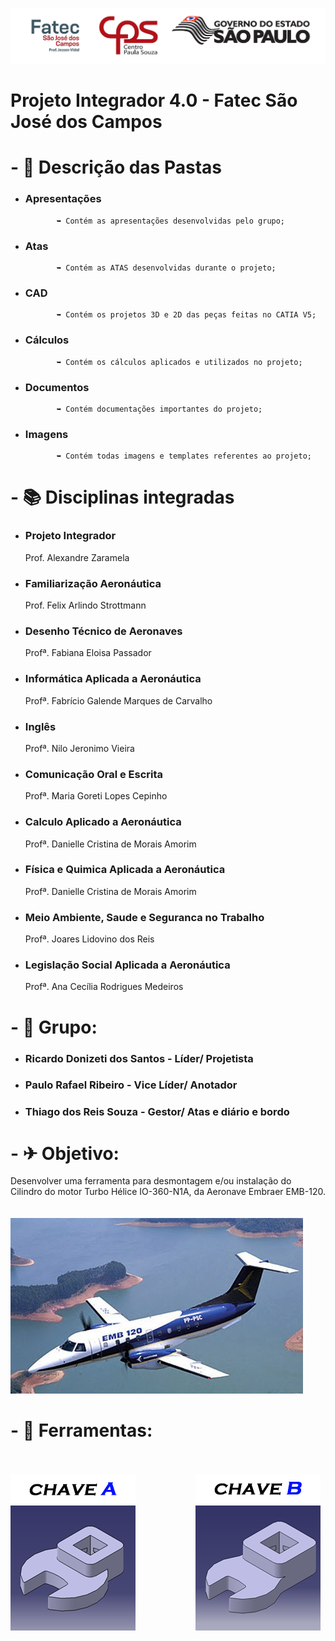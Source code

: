 ![image](https://github.com/Charliegroup/ProjetoPI/blob/master/Projeto_Integrador_Grupo_Charlie/Imagens/Templates_Power_Point/Logo_Fatec.jpg)

# Projeto Integrador 4.0 - Fatec São José dos Campos



# - 📁 Descrição das Pastas

* ### Apresentações 
             ➥ Contém as apresentações desenvolvidas pelo grupo;
* ### Atas 
             ➥ Contém as ATAS desenvolvidas durante o projeto;
* ### CAD 
             ➥ Contém os projetos 3D e 2D das peças feitas no CATIA V5;
* ### Cálculos 
             ➥ Contém os cálculos aplicados e utilizados no projeto;
* ### Documentos
             ➥ Contém documentações importantes do projeto;
* ### Imagens
             ➥ Contém todas imagens e templates referentes ao projeto;



# - 📚 Disciplinas integradas

* ### Projeto Integrador 
  Prof. Alexandre Zaramela
* ### Familiarização Aeronáutica 
  Prof. Felix Arlindo Strottmann
* ### Desenho Técnico de Aeronaves
  Profª. Fabiana Eloisa Passador
* ### Informática Aplicada a Aeronáutica
  Profª. Fabrício Galende Marques de Carvalho
* ### Inglês
  Profª. Nilo Jeronimo Vieira
* ### Comunicação Oral e Escrita
  Profª. Maria Goreti Lopes Cepinho
* ### Calculo Aplicado a Aeronáutica
  Profª. Danielle Cristina de Morais Amorim
* ### Física e Quimica Aplicada a Aeronáutica
  Profª. Danielle Cristina de Morais Amorim
* ### Meio Ambiente, Saude e Seguranca no Trabalho
  Profª. Joares Lidovino dos Reis
* ### Legislação Social Aplicada a Aeronáutica
  Profª. Ana Cecília Rodrigues Medeiros



# - 👥 Grupo: 

* ### Ricardo Donizeti dos Santos - Líder/ Projetista
* ### Paulo Rafael Ribeiro - Vice Líder/ Anotador
* ### Thiago dos Reis Souza - Gestor/ Atas e diário e bordo


# - ✈ Objetivo:

Desenvolver uma ferramenta para desmontagem e/ou instalação do Cilindro do motor Turbo Hélice IO-360-N1A, da Aeronave Embraer EMB-120.
⠀⠀⠀⠀⠀⠀⠀⠀⠀⠀⠀⠀⠀⠀⠀⠀⠀⠀⠀⠀⠀⠀⠀⠀⠀⠀⠀⠀⠀⠀⠀⠀⠀⠀⠀⠀⠀⠀⠀⠀⠀⠀⠀⠀⠀⠀⠀⠀⠀⠀⠀⠀⠀⠀⠀⠀⠀⠀⠀⠀⠀⠀⠀⠀⠀⠀⠀⠀⠀⠀⠀⠀⠀⠀⠀⠀⠀⠀⠀⠀⠀⠀⠀⠀⠀⠀⠀⠀⠀⠀⠀⠀⠀⠀
![image](https://github.com/Charliegroup/ProjetoPI/blob/master/Projeto_Integrador_Grupo_Charlie/Imagens/Templates_Power_Point/Aviao_EMB_120_Exemplo.jpg)

# - 🔧 Ferramentas:
⠀⠀⠀⠀⠀⠀⠀⠀⠀⠀⠀⠀⠀⠀⠀⠀⠀⠀⠀⠀⠀⠀⠀⠀⠀⠀⠀⠀⠀⠀⠀⠀⠀⠀⠀⠀⠀⠀⠀⠀⠀⠀⠀⠀⠀⠀⠀⠀⠀⠀⠀⠀⠀⠀⠀⠀⠀⠀⠀⠀⠀⠀⠀⠀⠀⠀⠀⠀⠀⠀⠀⠀⠀⠀⠀⠀⠀⠀⠀⠀⠀⠀⠀⠀⠀⠀⠀⠀⠀⠀⠀⠀⠀⠀
![image](https://github.com/Charliegroup/ProjetoPI/blob/master/Projeto_Integrador_Grupo_Charlie/Imagens/Imagens_README/Perspectiva_A_README.png)⠀⠀⠀⠀⠀⠀⠀⠀⠀
![image](https://github.com/Charliegroup/ProjetoPI/blob/master/Projeto_Integrador_Grupo_Charlie/Imagens/Imagens_README/Perspectiva_B_README.png)
